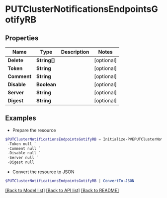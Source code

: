 # PUTClusterNotificationsEndpointsGotifyRB
## Properties

Name | Type | Description | Notes
------------ | ------------- | ------------- | -------------
**Delete** | **String[]** |  | [optional] 
**Token** | **String** |  | [optional] 
**Comment** | **String** |  | [optional] 
**Disable** | **Boolean** |  | [optional] 
**Server** | **String** |  | [optional] 
**Digest** | **String** |  | [optional] 

## Examples

- Prepare the resource
```powershell
$PUTClusterNotificationsEndpointsGotifyRB = Initialize-PVEPUTClusterNotificationsEndpointsGotifyRB  -Delete null `
 -Token null `
 -Comment null `
 -Disable null `
 -Server null `
 -Digest null
```

- Convert the resource to JSON
```powershell
$PUTClusterNotificationsEndpointsGotifyRB | ConvertTo-JSON
```

[[Back to Model list]](../README.md#documentation-for-models) [[Back to API list]](../README.md#documentation-for-api-endpoints) [[Back to README]](../README.md)

